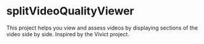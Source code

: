 # splitVideoQualityViewer
This project helps you view and assess videos by displaying sections of the video side by side. Inspired by the Vivict project.
